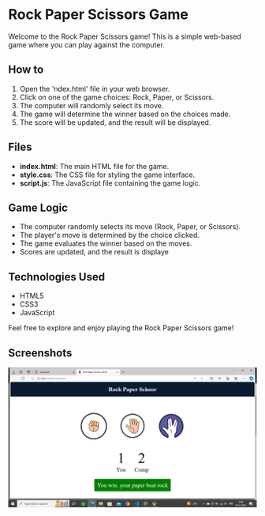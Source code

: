 
# Rock Paper Scissors Game
Welcome to the Rock Paper Scissors game! This is a simple web-based game where you can play against the computer.

## How to 
1. Open the 'ndex.html' file in your web browser.
2. Click on one of the game choices: Rock, Paper, or Scissors.
3. The computer will randomly select its move.
4. The game will determine the winner based on the choices made.
5. The score will be updated, and the result will be displayed.
   
## Files
- **index.html**: The main HTML file for the game.
- **style.css**: The CSS file for styling the game interface.
- **script.js**: The JavaScript file containing the game logic.
  
## Game Logic
- The computer randomly selects its move (Rock, Paper, or Scissors).
- The player's move is determined by the choice clicked.
- The game evaluates the winner based on the moves.
- Scores are updated, and the result is displaye

## Technologies Used
- HTML5
- CSS3
- JavaScript
  
Feel free to explore and enjoy playing the Rock Paper Scissors game!

## Screenshots
![App Screenshot](Screenshot%20(10).png)

